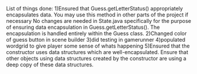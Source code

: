 List of things done:
1)Ensured that Guess.getLetterStatus() appropriately encapsulates data. You may use this method in other parts of the project if necessary
No changes are needed in State.java specifically for the purpose of ensuring data encapsulation in Guess.getLetterStatus(). The encapsulation is handled entirely within the Guess class.
2)Changed color of guess button in scene builder
3)did testing in gamerunner
4)populated wordgrid to give player some sense of whats happening
5)Ensured that the constructor uses data structures which are well-encapsulated. Ensure
   that other objects using data structures created by the constructor are using a deep copy of these
   data structures.